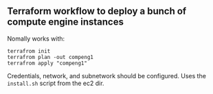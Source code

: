 
## Terraform workflow to deploy a bunch of compute engine instances

Nomally works with:

```
terrafrom init
terrafrom plan -out compeng1
terrafrom apply "compeng1"
```

Credentials, network, and subnetwork should be configured.
Uses the `install.sh` script from the ec2 dir.


